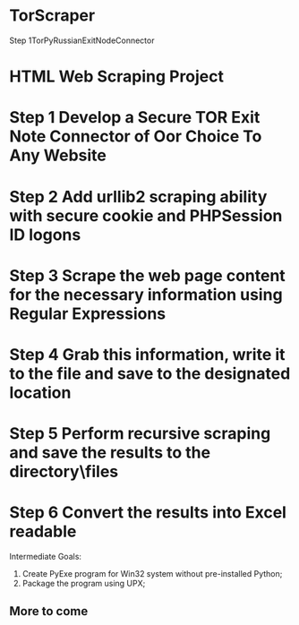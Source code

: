 # TorScraper

Step 1TorPyRussianExitNodeConnector

# HTML Web Scraping Project
# Step 1 Develop a Secure TOR Exit Note Connector of Oor Choice To Any Website
# Step 2 Add urllib2 scraping ability with secure cookie and PHPSession ID logons
# Step 3 Scrape the web page content for the necessary information using Regular Expressions
# Step 4 Grab this information, write it to the file and save to the designated location
# Step 5 Perform recursive scraping and save the results to the directory\files
# Step 6 Convert the results into Excel readable


Intermediate Goals:
1) Create PyExe program for Win32 system without pre-installed Python;
2) Package the program using UPX;


## More to come
